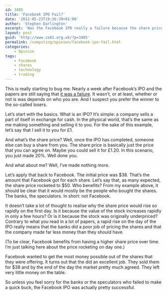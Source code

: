 ```yaml
---
id: 3405
title: 'Facebook IPO Fail?'
date: '2012-05-23T19:26:39+01:00'
author: 'Stephen Darlington'
excerpt: 'Was the Facebook IPO really a failure because the share price didn''t rocket up on the first day?'
layout: post
guid: 'http://www.zx81.org.uk/?p=3405'
permalink: /computing/opinion/facebook-ipo-fail.html
categories:
    - Opinion
tags:
    - Facebook
    - shares
    - technology
    - trading
---
```


This is really starting to bug me. Nearly a week after Facebook’s IPO and the papers are still saying that [it was a failure](http://www.guardian.co.uk/technology/2012/may/22/facebook-ipo-banks-investegated-secret). It wasn’t, or at least, whether or not is was depends on who you are. And I suspect you prefer the winner to the so-called losers.

Let’s start with the basics. What is an IPO? It’s simple: a company sells a part of itself in exchange for cash. In the physical world, that’s the same as me making something and selling it to you. For the sake of this example, let’s say that I sell it to you for £1.

And what’s the share price? Well, once the IPO has completed, someone else can buy a share from you. The share price is basically just the price that you can agree on. Maybe you could sell it for £1.20. In this scenario, you just made 20%. Well done you.

And what about me? Well, I’ve made nothing more.

Let’s apply that back to Facebook. The initial price was $38. That’s the amount that Facebook got for each share. Let’s say that, as many expected, the share price rocketed to $50. Who benefits? From my example above, it should be clear that it would mostly be the people who bought the shares. The banks, the speculators. In short: not Facebook.

It doesn’t take a lot of thought to realise why the share price would rise so rapidly on the first day. Is it because the value of the stock increases rapidly in only a few hours? Or is it because the stock was originally underpriced? Contrary to what you read in a lot of papers, a rapid rise on the day of the IPO really means that the banks did a poor job of pricing the shares and that the company made far less money than they should have.

(To be clear, Facebook benefits from having a higher share price over time. I’m just talking here about the price rocketing on day one.)

Facebook wanted to get the most money possible out of the shares that they were offering. It turns out that the did an excellent job. They sold them for $38 and by the end of the day the market pretty much agreed. They left very little money on the table.

So unless you feel sorry for the banks or the speculators who failed to make a quick buck, the Facebook IPO was actually pretty successful.